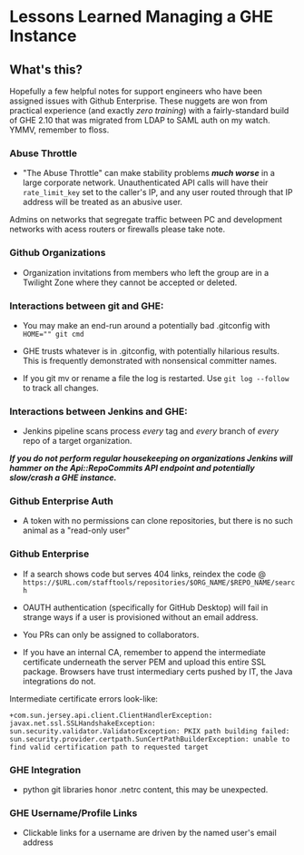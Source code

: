 # Lessons Learned Managing a GHE Instance



## What's this?

Hopefully a few helpful notes for support engineers who have been assigned issues with Github Enterprise. These nuggets are won from practical experience (and exactly *zero training*) with a fairly-standard build of GHE 2.10 that was migrated from LDAP to SAML auth on my watch. YMMV, remember to floss.



### Abuse Throttle

* "The Abuse Throttle" can make stability problems ***much worse*** in a large corporate network. Unauthenticated API calls will have their ```rate_limit_key``` set to the caller's IP, and any user routed through that IP address will be treated as an abusive user. 
 
 
Admins on networks that segregate traffic between PC and development networks with acess routers or firewalls please take note. 



### Github Organizations

* Organization invitations from members who left the group are in a Twilight Zone where they cannot be accepted or deleted.



### Interactions between git and GHE:

* You may make an end-run around a potentially bad .gitconfig with ```HOME="" git cmd```

* GHE trusts whatever is in .gitconfig, with potentially hilarious results. This is frequently demonstrated with nonsensical committer names.

* If you git mv or rename a file the log is restarted. Use ```git log --follow``` to track all changes.



### Interactions between Jenkins and GHE:

* Jenkins pipeline scans process *every* tag and *every* branch of *every* repo of a target organization.  

***If you do not perform regular housekeeping on organizations Jenkins will hammer on the Api::RepoCommits API endpoint and potentially slow/crash a GHE instance.***



### Github Enterprise Auth

* A token with no permissions can clone repositories, but there is no such animal as a "read-only user"



### Github Enterprise

* If a search shows code but serves 404 links, reindex the code @ ```https://$URL.com/stafftools/repositories/$ORG_NAME/$REPO_NAME/search```  

* OAUTH authentication (specifically for GitHub Desktop) will fail in strange ways if a user is provisioned without an email address.  

* You PRs can only be assigned to collaborators.  

* If you have an internal CA, remember to append the intermediate certificate underneath the server PEM and upload this entire SSL package. Browsers have trust intermediary certs pushed by IT, the Java integrations do not.

Intermediate certificate errors look-like:

```
+com.sun.jersey.api.client.ClientHandlerException: javax.net.ssl.SSLHandshakeException: sun.security.validator.ValidatorException: PKIX path building failed: sun.security.provider.certpath.SunCertPathBuilderException: unable to find valid certification path to requested target
```



### GHE Integration

* python git libraries honor .netrc content, this may be unexpected.



### GHE Username/Profile Links

* Clickable links for a username are driven by the named user's email address
